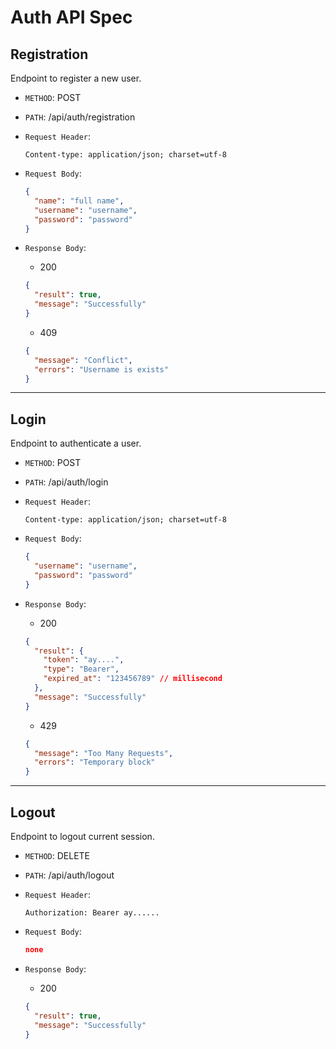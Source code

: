 # Auth API Spec

## Registration

Endpoint to register a new user.

- `METHOD`: POST
- `PATH`: /api/auth/registration
- `Request Header`:

  ```
  Content-type: application/json; charset=utf-8
  ```

- `Request Body`:

  ```json
  {
    "name": "full name",
    "username": "username",
    "password": "password"
  }
  ```

- `Response Body`:

  - 200

  ```json
  {
    "result": true,
    "message": "Successfully"
  }
  ```

  - 409

  ```json
  {
    "message": "Conflict",
    "errors": "Username is exists"
  }
  ```

---

## Login

Endpoint to authenticate a user.

- `METHOD`: POST
- `PATH`: /api/auth/login
- `Request Header`:

  ```
  Content-type: application/json; charset=utf-8
  ```

- `Request Body`:

  ```json
  {
    "username": "username",
    "password": "password"
  }
  ```

- `Response Body`:

  - 200

  ```json
  {
    "result": {
      "token": "ay....",
      "type": "Bearer",
      "expired_at": "123456789" // millisecond
    },
    "message": "Successfully"
  }
  ```

  - 429

  ```json
  {
    "message": "Too Many Requests",
    "errors": "Temporary block"
  }
  ```

---

## Logout

Endpoint to logout current session.

- `METHOD`: DELETE
- `PATH`: /api/auth/logout
- `Request Header`:

  ```
  Authorization: Bearer ay......
  ```

- `Request Body`:

  ```json
  none
  ```

- `Response Body`:

  - 200

  ```json
  {
    "result": true,
    "message": "Successfully"
  }
  ```
